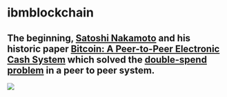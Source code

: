 # ibmblockchain

## The beginning, [Satoshi Nakamoto](https://en.wikipedia.org/wiki/Satoshi_Nakamoto) and his historic paper [Bitcoin: A Peer-to-Peer Electronic Cash System](https://bitcoin.org/bitcoin.pdf) which solved the [double-spend problem](http://www.investopedia.com/terms/d/doublespending.asp) in a peer to peer system. 

<img src="https://www.ibm.com/blockchain/assets/img/whatisblockchain/leadspace.jpg">
